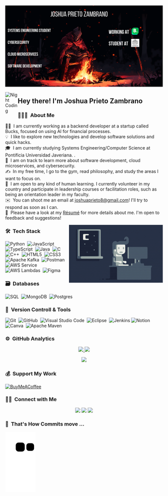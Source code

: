 ![Joshua Prieto Banner](https://github.com/JoshuaPZz/JoshuaPZz/blob/main/Joshua%20Prieto%20Zambrano%20(5).png)

<img alt="Night Coding" src="./assets/Hand%20Wave.gif" width='40' align="left"/><h2 align="left">Hey there! I'm Joshua Prieto Zambrano</h2>

<!-- ## 👋 &nbsp;Hey there! I'm Aditya Kanoi -->

### 👨🏻‍💻 &nbsp;About Me

👨‍💻 &nbsp;I am currently working as a backend developer at a startup called Bucks, focused on using AI for financial processes.\
💡 &nbsp;I like to explore new technologies and develop software solutions and quick hacks.\
🎓 &nbsp;I am currently studying Systems Engineering/Computer Science at Pontificia Universidad Javeriana. .\
🌱 &nbsp;I am on track to learn more about software development, cloud microservices, and cybersecurity.\
✍️ &nbsp;In my free time, I go to the gym, read philosophy, and study the areas I want to focus on.\
💬 &nbsp;I am open to any kind of human learning. I currently volunteer in my country and participate in leadership courses or facilitation roles, such as being an orientation leader in my faculty.\
✉️ &nbsp;You can shoot me an email at joshuaprieto8@gmail.com! I'll try to respond as soon as I can.\
📄 &nbsp;Please have a look at my [Résumé](https://onedrive.live.com/?authkey=%21AKntgUe4LOwU4xA&id=2C11D5C642133C04%213605&cid=2C11D5C642133C04&parId=root&parQt=sharedby&o=OneUp) for more details about me. I'm open to feedback and suggestions!


<img alt="Night Coding" src="https://raw.githubusercontent.com/AVS1508/AVS1508/master/assets/Night-Coding.gif" align="right"/>

### 🛠 &nbsp;Tech Stack

![Python](https://img.shields.io/badge/python-3670A0?style=for-the-badge&logo=python&logoColor=ffdd54)&nbsp;
![JavaScript](https://img.shields.io/badge/javascript-%23323330.svg?style=for-the-badge&logo=javascript&logoColor=%23F7DF1E)&nbsp;
![TypeScript](https://shields.io/badge/TypeScript-3178C6?logo=TypeScript&logoColor=FFF&style=flat-square)&nbsp;
![Java](https://img.shields.io/badge/java-%23ED8B00.svg?style=for-the-badge&logo=java&logoColor=white)&nbsp;
![C](https://img.shields.io/badge/c-%2300599C.svg?style=for-the-badge&logo=c&logoColor=white)&nbsp;
![C++](https://img.shields.io/badge/c++-%2300599C.svg?style=for-the-badge&logo=c%2B%2B&logoColor=white)&nbsp;
![HTML5](https://img.shields.io/badge/html5-%23E34F26.svg?style=for-the-badge&logo=html5&logoColor=white)&nbsp;
![CSS3](https://img.shields.io/badge/css3-%231572B6.svg?style=for-the-badge&logo=css3&logoColor=white)&nbsp;
![Apache Kafka](https://img.shields.io/badge/Apache%20Kafka-000?style=for-the-badge&logo=apachekafka)&nbsp;
![Postman](https://img.shields.io/badge/Postman-FF6C37?style=for-the-badge&logo=postman&logoColor=white)&nbsp;
![AWS Service](https://img.shields.io/badge/AWS-232F3E?style=flat&logo=amazonwebservices&logoColor=white)&nbsp;
![AWS Lambdas](https://img.shields.io/static/v1?style=for-the-badge&message=AWS+Lambda&color=222222&logo=AWS+Lambda&logoColor=FF9900&label=)&nbsp;
![Figma](https://img.shields.io/badge/figma-%23F24E1E.svg?style=for-the-badge&logo=figma&logoColor=white)&nbsp;

### 🗃 &nbsp;Databases

![SQL](https://img.shields.io/badge/-SQL-000?&logo=MySQL&logoColor=4479A1)&nbsp;
![MongoDB](https://img.shields.io/badge/MongoDB-%234ea94b.svg?style=for-the-badge&logo=mongodb&logoColor=white)&nbsp;
![Postgres](https://img.shields.io/badge/postgres-%23316192.svg?style=for-the-badge&logo=postgresql&logoColor=white)&nbsp;


### 🧰 &nbsp;Version Controll & Tools 

![Git](https://img.shields.io/badge/git-%23F05033.svg?style=for-the-badge&logo=git&logoColor=white)&nbsp;
![GitHub](https://img.shields.io/badge/github-%23121011.svg?style=for-the-badge&logo=github&logoColor=white)&nbsp;
![Visual Studio Code](https://img.shields.io/badge/Visual%20Studio%20Code-0078d7.svg?style=for-the-badge&logo=visual-studio-code&logoColor=white)&nbsp;
![Eclipse](https://img.shields.io/badge/Eclipse-FE7A16.svg?style=for-the-badge&logo=Eclipse&logoColor=white)&nbsp;
![Jenkins](https://img.shields.io/badge/jenkins-%232C5263.svg?style=for-the-badge&logo=jenkins&logoColor=white)
![Notion](https://img.shields.io/badge/Notion-%23000000.svg?style=for-the-badge&logo=notion&logoColor=white)&nbsp;
![Canva](https://img.shields.io/badge/Canva-%2300C4CC.svg?style=for-the-badge&logo=Canva&logoColor=white)&nbsp;
![Apache Maven](https://img.shields.io/badge/Apache%20Maven-C71A36?style=for-the-badge&logo=Apache%20Maven&logoColor=white)&nbsp;


### ⚙️ &nbsp;GitHub Analytics

<p align="center">
  <a href="https://github.com/JoshuaPZz">
    <img height="180em" src="https://github-readme-stats-eight-theta.vercel.app/api?username=JoshuaPZz&show_icons=true&theme=algolia&include_all_commits=true&count_private=true"/>
  </a>
  <a href="https://github.com/JoshuaPZz">
    <img height="180em" src="https://github-readme-stats-eight-theta.vercel.app/api/top-langs/?username=JoshuaPZz&layout=compact&langs_count=8&theme=algolia"/>
  </a>
</p>

<p align="center">
  <img height="180em" src="https://github-readme-streak-stats.herokuapp.com/?user=JoshuaPZz&theme=dark&hide_border=true"/>
</p>

### 💰 &nbsp;Support My Work
[![BuyMeACoffee](https://img.shields.io/badge/Buy%20Me%20a%20Coffee-ffdd00?style=for-the-badge&logo=buy-me-a-coffee&logoColor=black)](buymeacoffee.com/joshuapz
) 


### 🤝🏻 &nbsp;Connect with Me

<p align="center">
<a href="https://www.linkedin.com/in/joshua-prieto-zambrano-1b68592aa/"><img src="https://img.shields.io/badge/-Joshua%20Prieto-0077B5?style=flat&logo=Linkedin&logoColor=white"/></a>
<a href="mailto:joshuaprieto8@gmail.com"><img src="https://img.shields.io/badge/-Joshuaprieto8-D14836?style=flat&logo=Gmail&logoColor=white"/></a>
<a href="https://www.instagram.com/jpz.pdf/"><img src="https://img.shields.io/badge/-Jpz.pdf-E4405F?style=flat&logo=Instagram&logoColor=white"/></a>
</p>

### 🐍 &nbsp;That's How Commits move ...

 ![snake gif](https://github.com/JoshuaPZz/JoshuaPZz/blob/output/github-contribution-grid-snake.svg)

